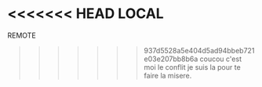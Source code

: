 <<<<<<< HEAD
LOCAL
=======
REMOTE
>>>>>>> 937d5528a5e404d5ad94bbeb721e03e207bb8b6a
coucou c'est moi le conflit je suis la pour te faire la misere.
